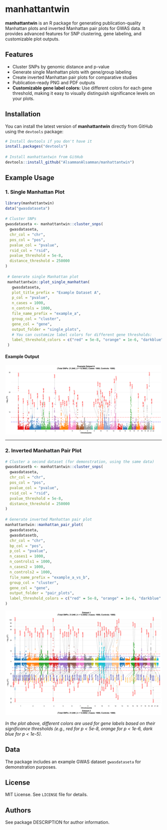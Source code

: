 # manhattantwin

**manhattantwin** is an R package for generating publication-quality Manhattan plots and inverted Manhattan pair plots for GWAS data. It provides advanced features for SNP clustering, gene labeling, and customizable plot outputs.

## Features

- Cluster SNPs by genomic distance and p-value
- Generate single Manhattan plots with gene/group labeling
- Create inverted Manhattan pair plots for comparative studies
- Publication-ready PNG and PDF outputs
- **Customizable gene label colors:** Use different colors for each gene threshold, making it easy to visually distinguish significance levels on your plots.

## Installation

You can install the latest version of **manhattantwin** directly from GitHub using the `devtools` package:

```r
# Install devtools if you don't have it
install.packages("devtools")

# Install manhattantwin from GitHub
devtools::install_github("AlsammanAlsamman/manhattantwin")
```

## Example Usage

### 1. Single Manhattan Plot

```r
library(manhattantwin)
data("gwasdataseta")

# Cluster SNPs
gwasdataseta <- manhattantwin::cluster_snps(
  gwasdataseta,
  chr_col = "chr",
  pos_col = "pos",
  pvalue_col = "pvalue",
  rsid_col = "rsid",
  pvalue_threshold = 5e-8,
  distance_threshold = 250000
)

 # Generate single Manhattan plot
 manhattantwin::plot_single_manhattan(
   gwasdataseta,
   plot_title_prefix = "Example Dataset A",
   p_col = "pvalue",
   n_cases = 1000,
   n_controls = 1000,
   file_name_prefix = "example_a",
   group_col = "cluster",
   gene_col = "gene",
   output_folder = "single_plots",
   # You can customize label colors for different gene thresholds:
   label_threshold_colors = c("red" = 5e-8, "orange" = 1e-6, "darkblue" = 1e-5)
 )
```

#### Example Output

![Single Manhattan Plot](single_plots/example_a_pub.png)


---

### 2. Inverted Manhattan Pair Plot

```r
# Cluster a second dataset (for demonstration, using the same data)
gwasdatasetb <- manhattantwin::cluster_snps(
  gwasdataseta,
  chr_col = "chr",
  pos_col = "pos",
  pvalue_col = "pvalue",
  rsid_col = "rsid",
  pvalue_threshold = 5e-8,
  distance_threshold = 250000
)

# Generate inverted Manhattan pair plot
manhattantwin::manhattan_pair_plot(
  gwasdataseta,
  gwasdatasetb,
  chr_col = "chr",
  bp_col = "pos",
  p_col = "pvalue",
  n_cases1 = 1000,
  n_controls1 = 1000,
  n_cases2 = 1000,
  n_controls2 = 1000,
  file_name_prefix = "example_a_vs_b",
  group_col = "cluster",
  gene_col = "gene",
  output_folder = "pair_plots",
  label_threshold_colors = c("red" = 5e-8, "orange" = 1e-6, "darkblue" = 1e-5)
)
```

![Inverted Manhattan Plots](Inverted_Manhattan_Plots/example_a_vs_b.png)

*In the plot above, different colors are used for gene labels based on their significance thresholds (e.g., red for p < 5e-8, orange for p < 1e-6, dark blue for p < 1e-5).*

## Data

The package includes an example GWAS dataset `gwasdataseta` for demonstration purposes.

## License

MIT License. See `LICENSE` file for details.

## Authors

See package DESCRIPTION for author information.
